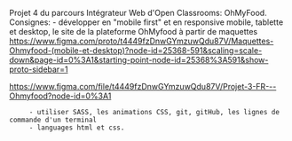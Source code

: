 Projet 4 du parcours Intégrateur Web d'Open Classrooms: OhMyFood.
Consignes: - développer en "mobile first" et en responsive mobile, tablette et desktop, le site de la plateforme OhMyfood à partir de maquettes https://www.figma.com/proto/t4449fzDnwGYmzuwQdu87V/Maquettes-Ohmyfood-(mobile-et-desktop)?node-id=25368-591&scaling=scale-down&page-id=0%3A1&starting-point-node-id=25368%3A591&show-proto-sidebar=1

https://www.figma.com/file/t4449fzDnwGYmzuwQdu87V/Projet-3-FR---Ohmyfood?node-id=0%3A1

         - utiliser SASS, les animations CSS, git, gitHub, les lignes de commande d'un terminal
         - languages html et css.
